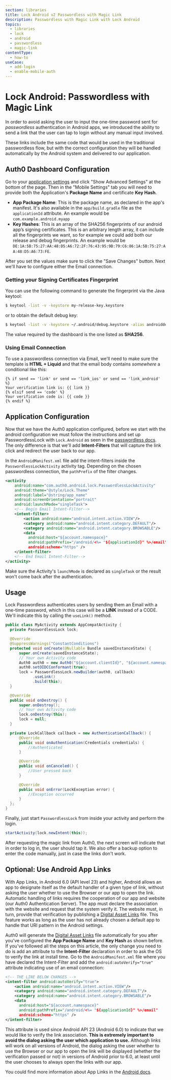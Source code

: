 ```yaml
---
section: libraries
title: Lock Android v2 Passwordless with Magic Link
description: Passwordless with Magic Link with Lock Android
topics:
  - libraries
  - lock
  - android
  - passwordless
  - magic-link
contentType:
  - how-to
useCase:
  - add-login
  - enable-mobile-auth
---
```

# Lock Android: Passwordless with Magic Link

In order to avoid asking the user to input the one-time password sent for <dfn data-key="passwordless">passwordless</dfn> authentication in Android apps, we introduced the ability to send a link that the user can tap to login without any manual input involved.

These links include the same code that would be used in the traditional passwordless flow, but with the correct configuration they will be handled automatically by the Android system and delivered to our application.

## Auth0 Dashboard Configuration

Go to your [application settings](${manage_url}/#/applications/${account.clientId}/settings) and click "Show Advanced Settings" at the bottom of the page. Then in the "Mobile Settings" tab you will need to provide both the Application's **Package Name** and certificate **Key Hash**.

- **App Package Name**: This is the package name, as declared in the app's manifest. It's also available in the `app/build.gradle` file as the `applicationId` attribute. An example would be `com.example.android.myapp`
- **Key Hashes**: This is an array of the SHA256 fingerprints of our android app’s signing certificates. This is an arbitrary length array, it can include all the fingerprints we want, so for example we could add both our release and debug fingerprints. An example would be `DE:1A:5B:75:27:AA:48:D5:A6:72:2F:76:43:95:9B:79:C6:86:1A:5B:75:27:AA:48:D5:A6:73:FE`.

After you set the values make sure to click the "Save Changes" button. Next we'll have to configure either the Email connection.

### Getting your Signing Certificates Fingerprint

You can use the following command to generate the fingerprint via the Java keytool:

```bash
$ keytool -list -v -keystore my-release-key.keystore
```

or to obtain the default debug key:

```bash
$ keytool -list -v -keystore ~/.android/debug.keystore -alias androiddebugkey -storepass android -keypass android
```

The value required by the dashboard is the one listed as **SHA256**.

### Using Email Connection

To use a passwordless connection via Email, we'll need to make sure the template is **HTML + Liquid** and that the email body contains *somewhere* a conditional like this:

```liquid
{% if send == 'link' or send == 'link_ios' or send == 'link_android' %}
Your verification link is: {{ link }}
{% elsif send == 'code' %}
Your verification code is: {{ code }}
{% endif %}
```

## Application Configuration

Now that we have the Auth0 application configured, before we start with the android configuration we must follow the instructions and set up PasswordlessLock with `Lock.Android` as seen in the [passwordless docs](/libraries/lock-android/v2/passwordless). The only difference is that we'll add **Intent-Filters** that will capture the link click and redirect the user back to our app.

In the `AndroidManifest.xml` file add the intent-filters inside the `PasswordlessLockActivity` activity tag. Depending on the chosen passwordless connection, the `pathPrefix` of the filter changes.

```xml
<activity
    android:name="com.auth0.android.lock.PasswordlessLockActivity"
    android:theme="@style/Lock.Theme"
    android:label="@string/app_name"
    android:screenOrientation="portrait"
    android:launchMode="singleTask">
    <!-- Begin Email Intent-Filter-->
    <intent-filter>
        <action android:name="android.intent.action.VIEW"/>
        <category android:name="android.intent.category.DEFAULT"/>
        <category android:name="android.intent.category.BROWSABLE"/>
        <data
          android:host="${account.namespace}"
          android:pathPrefix="/android/<%= "${applicationId}" %>/email"
          android:scheme="https" />
    </intent-filter>
    <!-- End Email Intent-Filter-->
</activity>
```

Make sure the Activity's `launchMode` is declared as `singleTask` or the result won't come back after the authentication.

## Usage

Lock Passwordless authenticates users by sending them an Email with a one-time password, which in this case will be a **LINK** instead of a CODE. We'll indicate this by calling the `useLink()` method.

```java
public class MyActivity extends AppCompatActivity {
  private PasswordlessLock lock;

  @Override
  @SuppressWarnings("ConstantConditions")
  protected void onCreate(@Nullable Bundle savedInstanceState) {
      super.onCreate(savedInstanceState);
      // Your own Activity code
      Auth0 auth0 = new Auth0("${account.clientId}", "${account.namespace}");
      auth0.setOIDCConformant(true);
      lock = PasswordlessLock.newBuilder(auth0, callback)
            .useLink()
            .build(this);
  }

  @Override
  public void onDestroy() {
      super.onDestroy();
      // Your own Activity code
      lock.onDestroy(this);
      lock = null;
  }

  private LockCallback callback = new AuthenticationCallback() {
      @Override
      public void onAuthentication(Credentials credentials) {
          //Authenticated
      }

      @Override
      public void onCanceled() {
          //User pressed back
      }

      @Override
      public void onError(LockException error) {
          //Exception occurred
      }
  };
}
```

Finally, just start `PasswordlessLock` from inside your activity and perform the login.

```java
startActivity(lock.newIntent(this));
```

After requesting the magic link from Auth0, the next screen will indicate that in order to log in, the user should tap it. We also offer a backup option to enter the code manually, just in case the links don't work.

## Optional: Use Android App Links

With App Links, in Android 6.0 (API level 23) and higher, Android allows an app to designate itself as the default handler of a given type of link, without asking the user whether to use the Browser or our app to open the link.
Automatic handling of links requires the cooperation of our app and website (our Auth0 Authentication Server). The app must declare the association with the website and request that the system verify it. The website must, in turn, provide that verification by publishing a [Digital Asset Links](https://developers.google.com/digital-asset-links/) file.
This feature works as long as the user has not already chosen a default app to handle that URI pattern in the Android settings.

Auth0 will generate the [Digital Asset Links](https://developers.google.com/digital-asset-links/) file automatically for you after you've configured the **App Package Name** and **Key Hash** as shown before. If you've followed all the steps on this article, the only change you need to do is add an attribute to the **Intent-Filter** declaration in order to ask the OS to verify the link at install time. Go to the `AndroidManifest.xml` file where you have declared the Intent-Filter and add the `android:autoVerify="true"` attribute indicating use of an email connection:

```xml
<!-- THE LINE BELOW CHANGES -->
<intent-filter android:autoVerify="true">   
    <action android:name="android.intent.action.VIEW"/>
    <category android:name="android.intent.category.DEFAULT"/>
    <category android:name="android.intent.category.BROWSABLE"/>
    <data
      android:host="${account.namespace}"
      android:pathPrefix="/android/<%= "${applicationId}" %>/email"
      android:scheme="https" />
</intent-filter>
```

This attribute is used since Android API 23 (Android 6.0) to indicate that we would like to verify the link association. **This is extremely important to avoid the dialog asking the user which application to use.** Although links will work on all versions of Android, the dialog asking the user whether to use the Browser or our app to open the link will be displayed (whether the verification passed or not) in versions of Android prior to 6.0, at least until the user chooses to always open the links with our app.

You could find more information about App Links in the [Android docs](http://developer.android.com/training/app-links/index.html).
